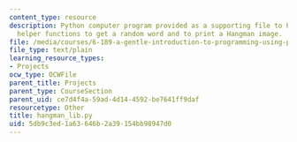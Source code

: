 ```yaml
---
content_type: resource
description: Python computer program provided as a supporting file to Project 1 contains
  helper functions to get a random word and to print a Hangman image.
file: /media/courses/6-189-a-gentle-introduction-to-programming-using-python-january-iap-2008/5db9c3ed1a63646b2a39154bb98947d0_hangman_lib.py
file_type: text/plain
learning_resource_types:
- Projects
ocw_type: OCWFile
parent_title: Projects
parent_type: CourseSection
parent_uid: ce7d4f4a-59ad-4d14-4592-be7641ff9daf
resourcetype: Other
title: hangman_lib.py
uid: 5db9c3ed-1a63-646b-2a39-154bb98947d0
---
```

